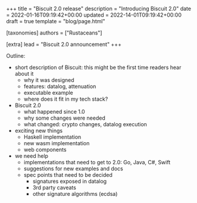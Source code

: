 +++
title = "Biscuit 2.0 release"
description = "Introducing Biscuit 2.0"
date = 2022-01-16T09:19:42+00:00
updated = 2022-14-01T09:19:42+00:00
draft = true
template = "blog/page.html"

[taxonomies]
authors = ["Rustaceans"]

[extra]
lead = "Biscuit 2.0 announcement"
+++

Outline:
- short description of Biscuit: this might be the first time readers hear about it
  - why it was designed
  - features: datalog, attenuation
  - executable example
  - where does it fit in my tech stack?
- Biscuit 2.0
  - what happened since 1.0
  - why some changes were needed
  - what changed: crypto changes, datalog execution
- exciting new things
  - Haskell implementation
  - new wasm implementation
  - web components
- we need help
  - implementations that need to get to 2.0: Go, Java, C#, Swift
  - suggestions for new examples and docs
  - spec points that need to be decided
    - signatures exposed in datalog
    - 3rd party caveats
    - other signature algorithms (ecdsa)
